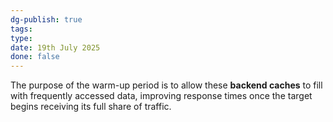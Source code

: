 ```yaml
---
dg-publish: true
tags: 
type: 
date: 19th July 2025
done: false
---
```


The purpose of the warm-up period is to allow these **backend caches** to fill with frequently accessed data, improving response times once the target begins receiving its full share of traffic.